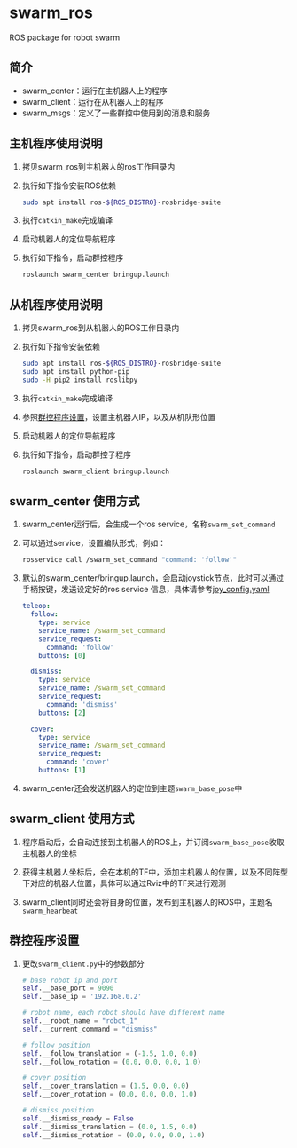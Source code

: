 # swarm_ros

ROS package for robot swarm

## 简介

- swarm_center：运行在主机器人上的程序
- swarm_client：运行在从机器人上的程序
- swarm_msgs：定义了一些群控中使用到的消息和服务

## 主机程序使用说明

1. 拷贝swarm_ros到主机器人的ros工作目录内

2. 执行如下指令安装ROS依赖

    ```bash
    sudo apt install ros-${ROS_DISTRO}-rosbridge-suite
    ```

3. 执行`catkin_make`完成编译

4. 启动机器人的定位导航程序

5. 执行如下指令，启动群控程序

    ```bash
    roslaunch swarm_center bringup.launch
    ```

## 从机程序使用说明

1. 拷贝swarm_ros到从机器人的ROS工作目录内

2. 执行如下指令安装依赖

    ```bash
    sudo apt install ros-${ROS_DISTRO}-rosbridge-suite
    sudo apt install python-pip
    sudo -H pip2 install roslibpy
    ```
    
3. 执行`catkin_make`完成编译

4. 参照[群控程序设置](README.md#群控程序设置)，设置主机器人IP，以及从机队形位置

5. 启动机器人的定位导航程序

6. 执行如下指令，启动群控子程序

    ```bash
    roslaunch swarm_client bringup.launch
    ```

## swarm_center 使用方式

1. swarm_center运行后，会生成一个ros service，名称`swarm_set_command`

2. 可以通过service，设置编队形式，例如：

    ```bash
    rosservice call /swarm_set_command "command: 'follow'"
    ```
3. 默认的swarm_center/bringup.launch，会启动joystick节点，此时可以通过手柄按键，发送设定好的ros service 信息，具体请参考[joy_config.yaml](swarm_center/config/joy_teleop.yaml)

    ```yaml      
    teleop:
      follow:
        type: service
        service_name: /swarm_set_command
        service_request:
          command: 'follow'
        buttons: [0]

      dismiss:
        type: service
        service_name: /swarm_set_command
        service_request:
          command: 'dismiss'
        buttons: [2]

      cover:
        type: service
        service_name: /swarm_set_command
        service_request:
          command: 'cover'
        buttons: [1]
    ```

4. swarm_center还会发送机器人的定位到主题`swarm_base_pose`中

## swarm_client 使用方式

1. 程序启动后，会自动连接到主机器人的ROS上，并订阅`swarm_base_pose`收取主机器人的坐标

2. 获得主机器人坐标后，会在本机的TF中，添加主机器人的位置，以及不同阵型下对应的机器人位置，具体可以通过Rviz中的TF来进行观测

3. swarm_client同时还会将自身的位置，发布到主机器人的ROS中，主题名`swarm_hearbeat`

## 群控程序设置

1. 更改`swarm_client.py`中的参数部分

    ```python
    # base robot ip and port
    self.__base_port = 9090
    self.__base_ip = '192.168.0.2'

    # robot name, each robot should have different name
    self.__robot_name = "robot_1"
    self.__current_command = "dismiss"

    # follow position
    self.__follow_translation = (-1.5, 1.0, 0.0)
    self.__follow_rotation = (0.0, 0.0, 0.0, 1.0)

    # cover position
    self.__cover_translation = (1.5, 0.0, 0.0)
    self.__cover_rotation = (0.0, 0.0, 0.0, 1.0)

    # dismiss position
    self.__dismiss_ready = False
    self.__dismiss_translation = (0.0, 1.5, 0.0)
    self.__dismiss_rotation = (0.0, 0.0, 0.0, 1.0)
    ```
